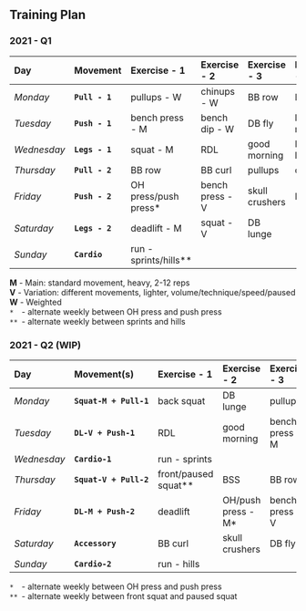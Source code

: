 ## Training Plan


### 2021 - Q1

| Day         | Movement       | Exercise - 1          | Exercise - 2        | Exercise - 3      | Exercise - 4      |
| :---------- | :------------- | :-------------------- | :------------------ | :---------------- | :---------------- |
| *Monday*    | **`Pull - 1`** | pullups - W           | chinups - W         | BB row            | DB curl           |
| *Tuesday*   | **`Push - 1`** | bench press - M       | bench dip - W       | DB fly            | lat/front raise   |
| *Wednesday* | **`Legs - 1`** | squat - M             | RDL                 | good morning      | DB lunge          |
| *Thursday*  | **`Pull - 2`** | BB row                | BB curl             | pullups           | chinups           |
| *Friday*    | **`Push - 2`** | OH press/push press*  | bench press - V     | skull crushers    | DB fly            |
| *Saturday*  | **`Legs - 2`** | deadlift - M          | squat - V           | DB lunge          |                   |
| *Sunday*    | **`Cardio  `** | run - sprints/hills** |                     |                   |                   |


**M** - Main: standard movement, heavy, 2-12 reps  
**V** - Variation: different movements, lighter, volume/technique/speed/paused  
**W** - Weighted  
`* ` - alternate weekly between OH press and push press  
`**` - alternate weekly between sprints and hills


### 2021 - Q2 (WIP)

| Day         | Movement(s)            | Exercise - 1          | Exercise - 2         | Exercise - 3       | Exercise - 4       |
| :---------- | :--------------------- | :-------------------- | :------------------- | :----------------- | :----------------- |
| *Monday*    | **`Squat-M + Pull-1`** | back squat            | DB lunge             | pullups            | BB row             |
| *Tuesday*   | **`DL-V + Push-1   `** | RDL                   | good morning         | bench press - M    | OH/push press - V* |
| *Wednesday* | **`Cardio-1        `** | run - sprints         |                      |                    |                    |
| *Thursday*  | **`Squat-V + Pull-2`** | front/paused squat**  | BSS                  | BB row             | chinups            |
| *Friday*    | **`DL-M + Push-2   `** | deadlift              | OH/push press - M*   | bench press - V    | dips               |
| *Saturday*  | **`Accessory       `** | BB curl               | skull crushers       | DB fly             | lat/front raise    |
| *Sunday*    | **`Cardio-2        `** | run - hills           |                      |                    |                    |


`* ` - alternate weekly between OH press and push press  
`**` - alternate weekly between front squat and paused squat
